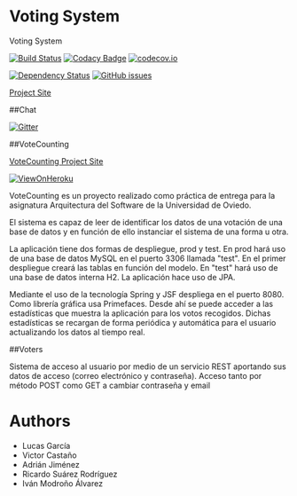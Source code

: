 # Voting System

Voting System

[![Build Status](https://travis-ci.org/Arquisoft/Voting_4a.svg?branch=master)](https://travis-ci.org/Arquisoft/Voting_4a)
[![Codacy Badge](https://api.codacy.com/project/badge/grade/f0ab4c8359fd4548ab373ae93ab8706a)](https://www.codacy.com/app/jelabra/Voting_4a)
[![codecov.io](https://codecov.io/github/Arquisoft/Voting_4a/coverage.svg?branch=master)](https://codecov.io/github/Arquisoft/Voting_4a?branch=master)

[![Dependency Status](https://www.versioneye.com/user/projects/57288894a0ca35004baf7c7d/badge.svg?style=flat)](https://www.versioneye.com/user/projects/57288894a0ca35004baf7c7d)
[![GitHub issues](https://img.shields.io/github/issues/Arquisoft/Voting_4a.svg)](https://github.com/Arquisoft/Voting_4a/issues)

[Project Site](http://arquisoft.github.io/Voting_4a/)

##Chat

[![Gitter](https://badges.gitter.im/Arquisoft/Voting_4a.svg)](https://gitter.im/Arquisoft/Voting_4a?utm_source=badge&utm_medium=badge&utm_campaign=pr-badge)

##VoteCounting

[VoteCounting Project Site](http://arquisoft.github.io/VoteCounting_4a/)

[![ViewOnHeroku](https://img.shields.io/badge/View%20on-Heroku-ff69b4.svg)](http://vote-counting-4a.herokuapp.com)


VoteCounting es un proyecto realizado como práctica de entrega para la asignatura Arquitectura del Software de la Universidad de Oviedo.

El sistema es capaz de leer de identificar los datos de una votación de una base de datos y en función de ello instanciar el sistema de una forma u otra.

La aplicación tiene dos formas de despliegue, prod y test. En prod hará uso de una base de datos MySQL en el puerto 3306 llamada "test". En el primer despliegue creará las tablas en función del modelo. En "test" hará uso de una base de datos interna H2. La aplicación hace uso de JPA.

Mediante el uso de la tecnología Spring y JSF despliega en el puerto 8080. Como librería gráfica usa Primefaces. Desde ahí se puede acceder a las estadísticas que muestra la aplicación para los votos recogidos. Dichas estadísticas se recargan de forma periódica y automática para el usuario actualizando los datos al tiempo real.


##Voters

Sistema de acceso al usuario por medio de un servicio REST aportando sus datos de acceso (correo electrónico y contraseña). Acceso tanto por método POST como GET a cambiar contraseña y email


# Authors

* Lucas García
* Victor Castaño
* Adrián Jiménez
* Ricardo Suárez Rodríguez
* Iván Modroño Álvarez
